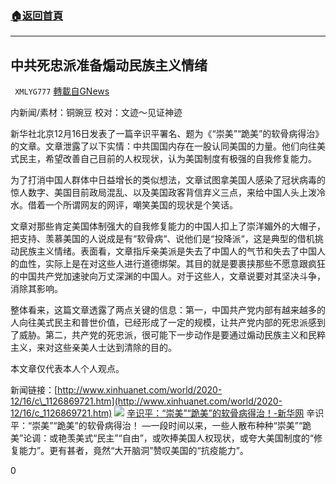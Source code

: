 ###  [:house:返回首頁](https://github.com/ourhimalayas/txt)
---

## 中共死忠派准备煽动民族主义情绪
` XMLYG777` [轉載自GNews](https://gnews.org/zh-hans/657717/)

内新闻/素材：铜豌豆 校对：文迹～见证神迹

新华社北京12月16日发表了一篇辛识平署名、题为《“崇美”“跪美”的软骨病得治》的文章。文章泄露了以下实情：中共国国内存在一股认同美国的力量。他们向往美式民主，希望改善自己目前的人权现状，认为美国制度有极强的自我修复能力。

为了打消中国人群体中日益增长的类似想法，文章试图拿美国人感染了冠状病毒的惊人数字、美国目前政局混乱、以及美国政客背信弃义三点，来给中国人头上泼冷水。借着一个所谓网友的网评，嘲笑美国的现状是个笑话。

文章对那些肯定美国体制强大的自我修复能力的中国人扣上了崇洋媚外的大帽子，把支持、羡慕美国的人说成是有“软骨病“、说他们是“投降派“，这是典型的借机挑动民族主义情绪。表面看，文章指斥亲美派是失去了中国人的气节和失去了中国人的血性，实际上是在对这些人进行道德绑架。其目的就是要裹挟那些不愿意跟疯狂的中国共产党加速驶向万丈深渊的中国人。对于这些人，文章说要对其坚决斗争，消除其影响。

整体看来，这篇文章透露了两点关键的信息：第一，中国共产党内部有越来越多的人向往美式民主和普世价值，已经形成了一定的规模，让共产党内部的死忠派感到了威胁。第二，共产党的死忠派，很可能下一步动作是要通过煽动民族主义和民粹主义，来对这些亲美人士达到清除的目的。

本文章仅代表本人个人观点。

新闻链接：[http://www.xinhuanet.com/world/2020-12/16/c\_1126869721.htm](http://www.xinhuanet.com/world/2020-12/16/c_1126869721.htm)
![]()![](https://gnews-media-offload.s3.amazonaws.com/wp-content/uploads/2020/12/16203523/PSX_20201217_070304.jpg)
[辛识平：“崇美”“跪美”的软骨病得治！-新华网](http://辛识平：“崇美”“跪美”的软骨病得治！-新华网)
辛识平：“崇美”“跪美”的软骨病得治！
—一段时间以来，一些人散布种种“崇美”“跪美”论调：或艳羡美式“民主”“自由”，或吹捧美国人权现状，或夸大美国制度的“修复能力”。更有甚者，竟然“大开脑洞”赞叹美国的“抗疫能力”。

0
